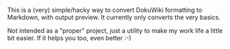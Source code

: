 This is a (very) simple/hacky way to convert DokuWiki formatting to Markdown, with
output preview. It currently only converts the very basics.

Not intended as a "proper" project, just a utility to make my work life a little
bit easier. If it helps you too, even better :-)